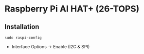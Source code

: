 # Raspberry Pi AI HAT+ (26-TOPS)



## Installation
```besh
sudo raspi-config
```
- Interface Options -> Enable (I2C & SPI)
